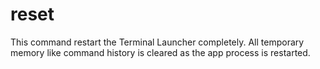 # reset

This command restart the Terminal Launcher completely. All temporary memory like command history is cleared as the app process is restarted.
